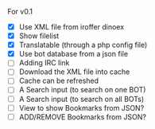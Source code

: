For v0.1
- [x] Use XML file from iroffer dinoex
- [x] Show filelist
- [x] Translatable (through a php config file)
- [x] Use bot database from a json file
- [ ] Adding IRC link
- [ ] Download the XML file into cache
- [ ] Cache can be refreshed
- [ ] A Search input (to search on one BOT)
- [ ] A Search input (to search on all BOTs)
- [ ] View to show Bookmarks from JSON?
- [ ] ADD/REMOVE Bookmarks from JSON?
